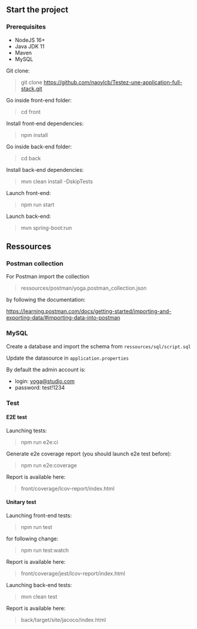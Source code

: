 ## Start the project

### Prerequisites

-   NodeJS 16+
-   Java JDK 11
-   Maven
-   MySQL

Git clone:

> git clone https://github.com/naoylcb/Testez-une-application-full-stack.git

Go inside front-end folder:

> cd front

Install front-end dependencies:

> npm install

Go inside back-end folder:

> cd back

Install back-end dependencies:

> mvn clean install -DskipTests

Launch front-end:

> npm run start

Launch back-end:

> mvn spring-boot:run

## Ressources

### Postman collection

For Postman import the collection

> ressources/postman/yoga.postman_collection.json

by following the documentation:

https://learning.postman.com/docs/getting-started/importing-and-exporting-data/#importing-data-into-postman

### MySQL

Create a database and import the schema from `ressources/sql/script.sql`

Update the datasource in `application.properties`

By default the admin account is:

-   login: yoga@studio.com
-   password: test!1234

### Test

#### E2E test

Launching tests:

> npm run e2e:ci

Generate e2e coverage report (you should launch e2e test before):

> npm run e2e:coverage

Report is available here:

> front/coverage/lcov-report/index.html

#### Unitary test

Launching front-end tests:

> npm run test

for following change:

> npm run test:watch

Report is available here:

> front/coverage/jest/lcov-report/index.html

Launching back-end tests:

> mvn clean test

Report is available here:

> back/target/site/jacoco/index.html
